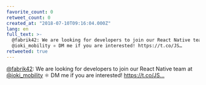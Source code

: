 ```yaml
---
favorite_count: 0
retweet_count: 0
created_at: "2018-07-10T09:16:04.000Z"
lang: en
full_text: >-
  @fabrik42: We are looking for developers to join our React Native team at
  @ioki_mobility ⚛️ DM me if you are interested! https://t.co/JS…
retweeted: true
---
```


[@fabrik42](https://twitter.com/fabrik42): We are looking for developers to join
our React Native team at [@ioki_mobility](https://twitter.com/ioki_mobility) ⚛️
DM me if you are interested! https://t.co/JS…
